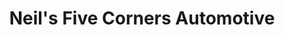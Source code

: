 ---
title: "Neil's Five Corners Automotive"
url: /tonawanda/neils-five-corners-automotive/
shop: car repair
---